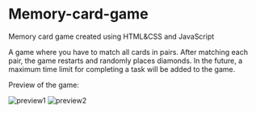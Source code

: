 # Memory-card-game
Memory card game created using HTML&amp;CSS and JavaScript

A game where you have to match all cards in pairs. After matching each pair, the game restarts and randomly places diamonds. 
In the future, a maximum time limit for completing a task will be added to the game.

Preview of the game: 

<img src="./images/preview" alt=preview1>

<img src="./images/preview2" alt=preview2>
